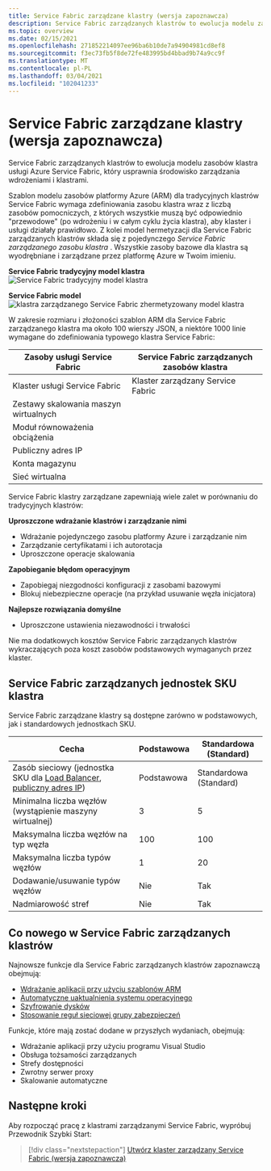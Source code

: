 ```yaml
---
title: Service Fabric zarządzane klastry (wersja zapoznawcza)
description: Service Fabric zarządzanych klastrów to ewolucja modelu zasobów klastra usługi Azure Service Fabric, który usprawnia zarządzanie wdrażaniem i klastrem.
ms.topic: overview
ms.date: 02/15/2021
ms.openlocfilehash: 271852214097ee96ba6b10de7a94904981cd8ef8
ms.sourcegitcommit: f3ec73fb5f8de72fe483995bd4bbad9b74a9cc9f
ms.translationtype: MT
ms.contentlocale: pl-PL
ms.lasthandoff: 03/04/2021
ms.locfileid: "102041233"
---
```

# <a name="service-fabric-managed-clusters-preview"></a>Service Fabric zarządzane klastry (wersja zapoznawcza)

Service Fabric zarządzanych klastrów to ewolucja modelu zasobów klastra usługi Azure Service Fabric, który usprawnia środowisko zarządzania wdrożeniami i klastrami.

Szablon modelu zasobów platformy Azure (ARM) dla tradycyjnych klastrów Service Fabric wymaga zdefiniowania zasobu klastra wraz z liczbą zasobów pomocniczych, z których wszystkie muszą być odpowiednio "przewodowe" (po wdrożeniu i w całym cyklu życia klastra), aby klaster i usługi działały prawidłowo. Z kolei model hermetyzacji dla Service Fabric zarządzanych klastrów składa się z pojedynczego *Service Fabric zarządzanego zasobu klastra* . Wszystkie zasoby bazowe dla klastra są wyodrębniane i zarządzane przez platformę Azure w Twoim imieniu.

**Service Fabric tradycyjny model klastra** 
 ![ Service Fabric tradycyjny model klastra][sf-composition]

**Service Fabric model** 
 ![ klastra zarządzanego Service Fabric zhermetyzowany model klastra][sf-encapsulation]

W zakresie rozmiaru i złożoności szablon ARM dla Service Fabric zarządzanego klastra ma około 100 wierszy JSON, a niektóre 1000 linie wymagane do zdefiniowania typowego klastra Service Fabric:

| Zasoby usługi Service Fabric | Service Fabric zarządzanych zasobów klastra |
|----------|-----------|
| Klaster usługi Service Fabric | Klaster zarządzany Service Fabric |
| Zestawy skalowania maszyn wirtualnych | |
| Moduł równoważenia obciążenia | |
| Publiczny adres IP | |
| Konta magazynu | |
| Sieć wirtualna | |

Service Fabric klastry zarządzane zapewniają wiele zalet w porównaniu do tradycyjnych klastrów:

**Uproszczone wdrażanie klastrów i zarządzanie nimi**
- Wdrażanie pojedynczego zasobu platformy Azure i zarządzanie nim
- Zarządzanie certyfikatami i ich autorotacja
- Uproszczone operacje skalowania

**Zapobieganie błędom operacyjnym**
- Zapobiegaj niezgodności konfiguracji z zasobami bazowymi
- Blokuj niebezpieczne operacje (na przykład usuwanie węzła inicjatora)

**Najlepsze rozwiązania domyślne**
- Uproszczone ustawienia niezawodności i trwałości

Nie ma dodatkowych kosztów Service Fabric zarządzanych klastrów wykraczających poza koszt zasobów podstawowych wymaganych przez klaster.

## <a name="service-fabric-managed-cluster-skus"></a>Service Fabric zarządzanych jednostek SKU klastra

Service Fabric zarządzane klastry są dostępne zarówno w podstawowych, jak i standardowych jednostkach SKU.

| Cecha | Podstawowa | Standardowa (Standard) |
| ------- | ----- | -------- |
| Zasób sieciowy (jednostka SKU dla [Load Balancer](../load-balancer/skus.md), [publiczny adres IP](../virtual-network/public-ip-addresses.md)) | Podstawowa | Standardowa (Standard) |
| Minimalna liczba węzłów (wystąpienie maszyny wirtualnej) | 3 | 5 |
| Maksymalna liczba węzłów na typ węzła | 100 | 100 |
| Maksymalna liczba typów węzłów | 1 | 20 |
| Dodawanie/usuwanie typów węzłów | Nie | Tak |
| Nadmiarowość stref | Nie | Tak |

## <a name="whats-new-for-service-fabric-managed-clusters"></a>Co nowego w Service Fabric zarządzanych klastrów

Najnowsze funkcje dla Service Fabric zarządzanych klastrów zapoznawczą obejmują:

* [Wdrażanie aplikacji przy użyciu szablonów ARM](how-to-managed-cluster-app-deployment-template.md)
* [Automatyczne uaktualnienia systemu operacyjnego](how-to-managed-cluster-configuration.md#enable-automatic-os-image-upgrades)
* [Szyfrowanie dysków](how-to-enable-managed-cluster-disk-encryption.md)
* [Stosowanie reguł sieciowej grupy zabezpieczeń](how-to-managed-cluster-networking.md)

Funkcje, które mają zostać dodane w przyszłych wydaniach, obejmują:

* Wdrażanie aplikacji przy użyciu programu Visual Studio
* Obsługa tożsamości zarządzanych
* Strefy dostępności
* Zwrotny serwer proxy
* Skalowanie automatyczne

## <a name="next-steps"></a>Następne kroki

Aby rozpocząć pracę z klastrami zarządzanymi Service Fabric, wypróbuj Przewodnik Szybki Start:

> [!div class="nextstepaction"]
> [Utwórz klaster zarządzany Service Fabric (wersja zapoznawcza)](quickstart-managed-cluster-template.md)


[sf-composition]: ./media/overview-managed-cluster/sfrp-composition-resource.png
[sf-encapsulation]: ./media/overview-managed-cluster/sfrp-encapsulated-resource.png